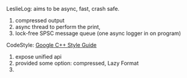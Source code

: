 LeslieLog: aims to be async, fast, crash safe.
1. compressed output
2. async thread to perform the print, 
3. lock-free SPSC message queue (one async logger in on program)

CodeStyle: [Google C++ Style Guide](https://google.github.io/styleguide/cppguide.html)

1. expose unified api
2. provided some option: compressed, Lazy Format
3.  